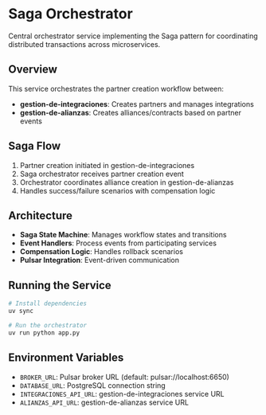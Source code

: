 # Saga Orchestrator

Central orchestrator service implementing the Saga pattern for coordinating distributed transactions across microservices.

## Overview

This service orchestrates the partner creation workflow between:
- **gestion-de-integraciones**: Creates partners and manages integrations
- **gestion-de-alianzas**: Creates alliances/contracts based on partner events

## Saga Flow

1. Partner creation initiated in gestion-de-integraciones
2. Saga orchestrator receives partner creation event
3. Orchestrator coordinates alliance creation in gestion-de-alianzas
4. Handles success/failure scenarios with compensation logic

## Architecture

- **Saga State Machine**: Manages workflow states and transitions
- **Event Handlers**: Process events from participating services
- **Compensation Logic**: Handles rollback scenarios
- **Pulsar Integration**: Event-driven communication

## Running the Service

```bash
# Install dependencies
uv sync

# Run the orchestrator
uv run python app.py
```

## Environment Variables

- `BROKER_URL`: Pulsar broker URL (default: pulsar://localhost:6650)
- `DATABASE_URL`: PostgreSQL connection string
- `INTEGRACIONES_API_URL`: gestion-de-integraciones service URL
- `ALIANZAS_API_URL`: gestion-de-alianzas service URL

